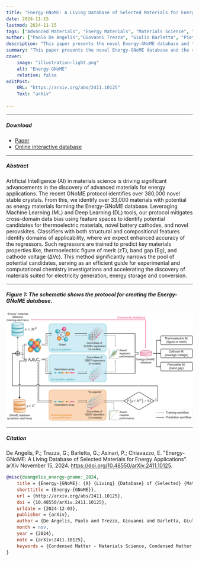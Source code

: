 ```yaml
---
title: "Energy-GNoME: A Living Database of Selected Materials for Energy Applications" 
date: 2024-11-15
lastmod: 2024-11-15
tags: ["Advanced Materials", "Energy Materials", "Materials Science", "Artificial Intelligence", "Machine Learning", "Deep Learning", "Computational Chemistry", "Dataset", "Thermoelectric", "Battery", "Perovskite"]
author: ["Paolo De Angelis","Giovanni Trezza", "Giulio Barletta", "Pietro Asinari", "Eliodoro Chiavazzo"]
description: "This paper presents the novel Energy-GNoME database and the related protocol. Preprint published on arXiv, 2024." 
summary: "This paper presents the novel Energy-GNoME database and the related protocol." 
cover:
    image: "illustration-light.png"
    alt: "Energy-GNoME"
    relative: false
editPost:
    URL: "https://arxiv.org/abs/2411.10125"
    Text: "arXiv"

---
```


---

##### Download

+ [Paper](energy-gnome.pdf)
+ [Online interactive database](https://paolodeangelis.github.io/Energy-GNoME/)

---

##### Abstract

Artificial Intelligence (AI) in materials science is driving significant advancements in the discovery of advanced materials for energy applications. The recent GNoME protocol identifies over 380,000 novel stable crystals. From this, we identify over 33,000 materials with potential as energy materials forming the Energy-GNoME database. Leveraging Machine Learning (ML) and Deep Learning (DL) tools, our protocol mitigates cross-domain data bias using feature spaces to identify potential candidates for thermoelectric materials, novel battery cathodes, and novel perovskites. Classifiers with both structural and compositional features identify domains of applicability, where we expect enhanced accuracy of the regressors. Such regressors are trained to predict key materials properties like, thermoelectric figure of merit (zT), band gap (Eg), and cathode voltage (ΔVc). This method significantly narrows the pool of potential candidates, serving as an efficient guide for experimental and computational chemistry investigations and accelerating the discovery of materials suited for electricity generation, energy storage and conversion.

---

##### Figure 1: The schematic shows the protocol for creating the Energy-GNoME database.

![](egnome.png)

---

##### Citation

De Angelis, P.; Trezza, G.; Barletta, G.; Asinari, P.; Chiavazzo, E. "Energy-GNoME: A Living Database of Selected Materials for Energy Applications". arXiv November 15, 2024. https://doi.org/10.48550/arXiv.2411.10125.

```BibTeX
@misc{deangelis_energy-gnome:_2024,
    title = {Energy-{GNoME}: {A} {Living} {Database} of {Selected} {Materials} for {Energy} {Applications}},
    shorttitle = {Energy-{GNoME}},
    url = {http://arxiv.org/abs/2411.10125},
    doi = {10.48550/arXiv.2411.10125},
    urldate = {2024-12-03},
    publisher = {arXiv},
    author = {De Angelis, Paolo and Trezza, Giovanni and Barletta, Giulio and Asinari, Pietro and Chiavazzo, Eliodoro},
    month = nov,
    year = {2024},
    note = {arXiv:2411.10125},
    keywords = {Condensed Matter - Materials Science, Condensed Matter - Other Condensed Matter, Computer Science - Machine Learning},
}
```
